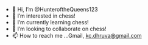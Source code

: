 - 👋 Hi, I’m @HunteroftheQueens123
- 👀 I’m interested in chess!
- 🌱 I’m currently learning chess!
- 💞️ I’m looking to collaborate on chess!
- 📫 How to reach me ...Gmail, kc.dhruva@gmail.com

<!---
HunteroftheQueens123/HunteroftheQueens123 is a ✨ special ✨ repository because its `README.md` (this file) appears on your GitHub profile.
You can click the Preview link to take a look at your changes.
--->
